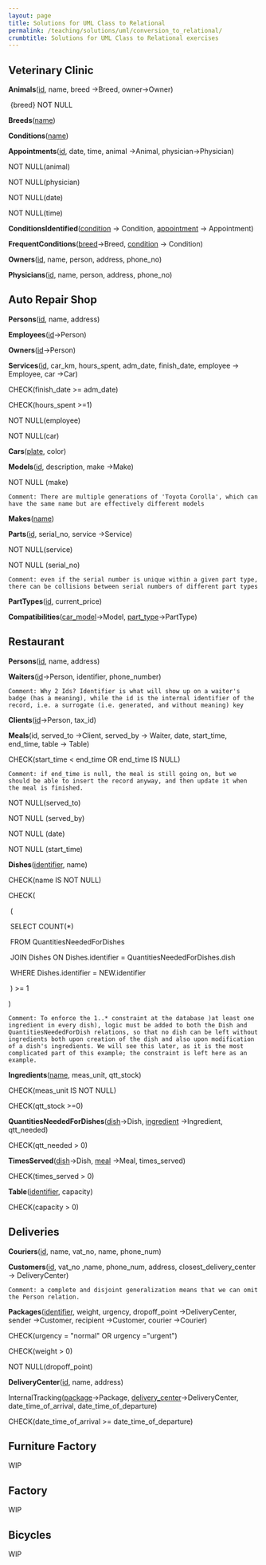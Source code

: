 ```yaml
---
layout: page
title: Solutions for UML Class to Relational
permalink: /teaching/solutions/uml/conversion_to_relational/
crumbtitle: Solutions for UML Class to Relational exercises
---
```


## Veterinary Clinic

**Animals**(<u>id</u>, name, breed &rarr;Breed, owner&rarr;Owner) 

​	{breed} NOT NULL

**Breeds**(<u>name</u>)

**Conditions**(<u>name</u>)

**Appointments**(<u>id</u>, date, time, animal &rarr;Animal, physician&rarr;Physician)

NOT NULL(animal)

NOT NULL(physician)

NOT NULL(date)

NOT NULL(time)

**ConditionsIdentified**(<u>condition</u> &rarr; Condition, <u>appointment</u> &rarr; Appointment)

**FrequentConditions**(<u>breed</u>&rarr;Breed, <u>condition</u> &rarr; Condition)

**Owners**(<u>id</u>, name, person, address, phone_no)

**Physicians**(<u>id</u>, name, person, address, phone_no)

## Auto Repair Shop



**Persons**(<u>id</u>, name, address)

**Employees**(<u>id</u>&rarr;Person)

**Owners**(<u>id</u>&rarr;Person)

**Services**(<u>id</u>, car_km, hours_spent, adm_date, finish_date, employee &rarr; Employee, car &rarr;Car)

CHECK(finish_date >= adm_date)

CHECK(hours_spent >=1)

NOT NULL(employee)

NOT NULL(car)

**Cars**(<u>plate</u>, color)

**Models**(<u>id</u>, description, make &rarr;Make) 

NOT NULL (make)

`Comment: There are multiple generations of 'Toyota Corolla', which can have the same name but are effectively different models` 

**Makes**(<u>name</u>)

**Parts**(<u>id</u>, serial_no, service &rarr;Service) 

NOT NULL(service)

NOT NULL (serial_no)

`Comment: even if the serial number is unique within a given part type, there can be collisions between serial numbers of different part types`

**PartTypes**(<u>id</u>, current_price)

**Compatibilities**(<u>car_model</u>&rarr;Model, <u>part_type</u>&rarr;PartType)

## Restaurant

**Persons**(<u>id</u>, name, address)



**Waiters**(<u>id</u>&rarr;Person, identifier, phone_number)

`Comment: Why 2 Ids? Identifier is what will show up on a waiter's badge (has a meaning), while the id is the internal identifier of the record, i.e. a surrogate (i.e. generated, and without meaning) key`

**Clients**(<u>id</u>&rarr;Person, tax_id)

**Meals**(id, served_to &rarr;Client, served_by &rarr; Waiter, date, start_time, end_time, table &rarr; Table)

CHECK(start_time < end_time OR end_time IS NULL) 

`Comment: if end_time is null, the meal is still going on, but we should be able to insert the record anyway, and then update it when the meal is finished.`

NOT NULL(served_to)

NOT NULL (served_by)

NOT NULL (date)

NOT NULL (start_time)



**Dishes**(<u>identifier</u>, name)

CHECK(name IS NOT NULL)

CHECK(

​	(

​	SELECT COUNT(*) 

​	FROM QuantitiesNeededForDishes 

​	JOIN Dishes ON Dishes.identifier = QuantitiesNeededForDishes.dish 	

​	WHERE Dishes.identifier = NEW.identifier

​	) >= 1 

)

`Comment: To enforce the 1..* constraint at the database )at least one ingredient in every dish), logic must be added to both the Dish and QuantitiesNeededForDish relations, so that no dish can be left without ingredients both upon creation of the dish and also upon modification of a dish's ingredients. We will see this later, as it is the most complicated part of this example; the constraint is left here as an example.`

**Ingredients**(<u>name</u>, meas_unit, qtt_stock)

CHECK(meas_unit IS NOT NULL)

CHECK(qtt_stock >=0)



**QuantitiesNeededForDishes**(<u>dish</u>&rarr;Dish, <u>ingredient</u> &rarr;Ingredient, qtt_needed)

CHECK(qtt_needed > 0)



**TimesServed**(<u>dish</u>&rarr;Dish, <u>meal</u> &rarr;Meal, times_served)

CHECK(times_served > 0)



**Table**(<u>identifier</u>, capacity)

CHECK(capacity > 0)

## Deliveries



**Couriers**(<u>id</u>, name, vat_no, name, phone_num)

**Customers**(<u>id</u>, vat_no ,name, phone_num, address, closest_delivery_center &rarr; DeliveryCenter)

`Comment: a complete and disjoint generalization means that we can omit the Person relation.`

**Packages**(<u>identifier</u>, weight, urgency, dropoff_point &rarr;DeliveryCenter, sender &rarr;Customer, recipient &rarr;Customer, courier &rarr;Courier)

CHECK(urgency = "normal" OR urgency ="urgent")

CHECK(weight > 0)

NOT NULL(dropoff_point)

**DeliveryCenter**(<u>id</u>, name, address)

InternalTracking(<u>package</u>&rarr;Package, <u>delivery_center</u>&rarr;DeliveryCenter, date_time_of_arrival, date_time_of_departure)

CHECK(date_time_of_arrival >= date_time_of_departure)

## Furniture Factory



WIP

## Factory



WIP

## Bicycles

WIP